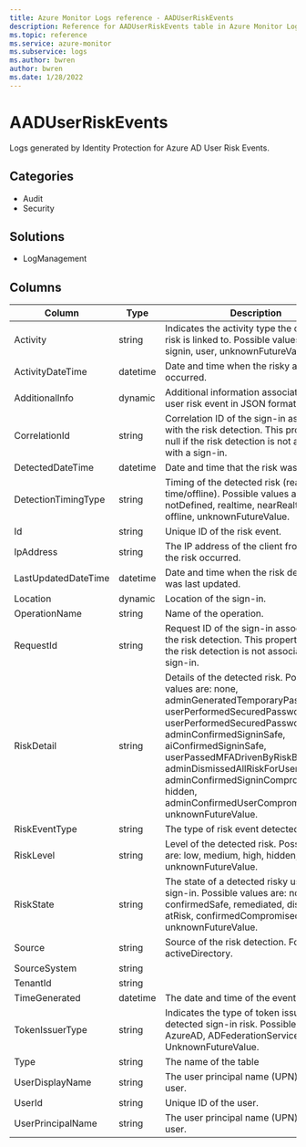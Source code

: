 ```yaml
---
title: Azure Monitor Logs reference - AADUserRiskEvents
description: Reference for AADUserRiskEvents table in Azure Monitor Logs.
ms.topic: reference
ms.service: azure-monitor
ms.subservice: logs
ms.author: bwren
author: bwren
ms.date: 1/28/2022
---
```


# AADUserRiskEvents

 Logs generated by Identity Protection for Azure AD User Risk Events.

## Categories

- Audit
- Security
## Solutions

- LogManagement




## Columns

| Column | Type | Description |
| --- | --- | --- |
| Activity | string | Indicates the activity type the detected risk is linked to. Possible values are: signin, user, unknownFutureValue. |
| ActivityDateTime | datetime | Date and time when the risky activity occurred. |
| AdditionalInfo | dynamic | Additional information associated with the user risk event in JSON format. |
| CorrelationId | string | Correlation ID of the sign-in associated with the risk detection. This property is null if the risk detection is not associated with a sign-in. |
| DetectedDateTime | datetime | Date and time that the risk was detected. |
| DetectionTimingType | string | Timing of the detected risk (real-time/offline). Possible values are: notDefined, realtime, nearRealtime, offline, unknownFutureValue. |
| Id | string | Unique ID of the risk event. |
| IpAddress | string | The IP address of the client from where the risk occurred. |
| LastUpdatedDateTime | datetime | Date and time when the risk detection was last updated. |
| Location | dynamic | Location of the sign-in. |
| OperationName | string | Name of the operation. |
| RequestId | string | Request ID of the sign-in associated with the risk detection. This property is null if the risk detection is not associated with a sign-in. |
| RiskDetail | string | Details of the detected risk. Possible values are: none, adminGeneratedTemporaryPassword, userPerformedSecuredPasswordChange, userPerformedSecuredPasswordReset, adminConfirmedSigninSafe, aiConfirmedSigninSafe, userPassedMFADrivenByRiskBasedPolicy, adminDismissedAllRiskForUser, adminConfirmedSigninCompromised, hidden, adminConfirmedUserCompromised, unknownFutureValue. |
| RiskEventType | string | The type of risk event detected. |
| RiskLevel | string | Level of the detected risk. Possible values are: low, medium, high, hidden, none, unknownFutureValue. |
| RiskState | string | The state of a detected risky user or sign-in. Possible values are: none, confirmedSafe, remediated, dismissed, atRisk, confirmedCompromised, unknownFutureValue. |
| Source | string | Source of the risk detection. For example, activeDirectory. |
| SourceSystem | string |  |
| TenantId | string |  |
| TimeGenerated | datetime | The date and time of the event in UTC. |
| TokenIssuerType | string | Indicates the type of token issuer for the detected sign-in risk. Possible values are: AzureAD, ADFederationServices, UnknownFutureValue. |
| Type | string | The name of the table |
| UserDisplayName | string | The user principal name (UPN) of the user. |
| UserId | string | Unique ID of the user. |
| UserPrincipalName | string | The user principal name (UPN) of the user. |
